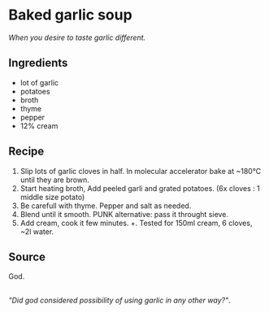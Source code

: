 # Baked garlic soup
_When you desire to taste garlic different._

## Ingredients
 * lot of garlic
 * potatoes
 * broth
 * thyme
 * pepper
 * 12% cream

## Recipe
 1. Slip lots of garlic cloves in half. In molecular accelerator bake at ~180°C until they are brown.
 2. Start heating broth, Add peeled garli and grated potatoes. (6x cloves : 1 middle size potato)
 3. Be carefull with thyme. Pepper and salt as needed.
 4. Blend until it smooth. PUNK alternative: pass it throught sieve.
 5. Add cream, cook it few minutes.
 +. Tested for 150ml cream, 6 cloves, ~2l water.

## Source
God.

##
_"Did god considered possibility of using garlic in any other way?"_.
